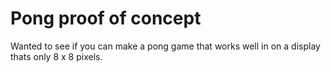 # Pong proof of concept
Wanted to see if you can make a pong game that works well in on a display thats only 8 x 8 pixels.
